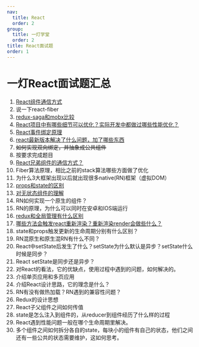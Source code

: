 ```yaml
---
nav:
  title: React
  order: 2
group:
  title: 一灯学堂
  order: 2
title: React面试题
order: 1
---
```


# 一灯React面试题汇总

1. [React组件通信方式](/react/yideng/001)
2. 说一下react-fiber
3. [redux-saga和mobx比较](/react/yideng/003)
4. [React项目中有哪些细节可以优化？实际开发中都做过哪些性能优化？](/react/yideng/004)
5. [React事件绑定原理](/react/yideng/005)
6. [react最新版本解决了什么问题，加了哪些东西](/react/yideng/006)
7. ~~如何实现双向绑定，并抽象成公共组件~~
8. 按要求完成题目
9. [React兄弟组件的通信方式？](/react/yideng/009)
10. Fiber算法原理，相比之前的stack算法哪些方面做了优化
11. 为什么3大框架出现以后就出现很多native(RN)框架（虚拟DOM）
12. [props和state的区别](/react/yideng/012)
13. [对无状态组件的理解](/react/yideng/013)
14. RN如何实现一个原生的组件？
15. RN的原理，为什么可以同时在安卓和IOS端运行
16. [redux和全局管理有什么区别](/react/yideng/016)
17. [哪些方法会触发react重新渲染？重新渲染render会做些什么？](/react/yideng/017)
18. state和props触发更新的生命周期分别有什么区别？
19. RN混原生和原生混RN有什么不同？
20. React中setState后发生了什么？setState为什么默认是异步？setState什么时候是同步？
21. React setState是同步还是异步？
22. 对React的看法，它的优缺点，使用过程中遇到的问题，如何解决的。
23. 介绍单页应用和多页应用
24. 介绍React设计思路，它的理念是什么？
25. RN有没有做热加载？RN遇到的兼容性问题？
26. Redux的设计思想
27. React子父组件之间如何传值
28. state是怎么注入到组件的，从reducer到组件经历了什么样的过程
29. React遇到性能问题一般在哪个生命周期里解决。
30. 多个组件之间如何拆分各自的state，每块小的组件有自己的状态，他们之间还有一些公共的状态需要维护，这如何思考。

